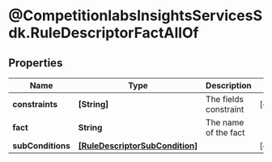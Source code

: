 # @CompetitionlabsInsightsServicesSdk.RuleDescriptorFactAllOf

## Properties

Name | Type | Description | Notes
------------ | ------------- | ------------- | -------------
**constraints** | **[String]** | The fields constraint | [optional] 
**fact** | **String** | The name of the fact | 
**subConditions** | [**[RuleDescriptorSubCondition]**](RuleDescriptorSubCondition.md) |  | [optional] 


